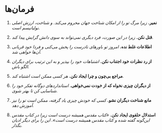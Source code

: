 
# فرمان‌ها

1. **نمیر.**
    *زیرا مرگ تو را از امکان شناخت جهان محروم می‌کند. و شناخت، ارزش اصلی نولیانیسم است.*

2. **قتل نکن.**
    *زیرا در این صورت، فرد دیگری نمی‌تواند به سوی دانش گرایش پیدا کند.*

3. **اطلاعات غلط نده.**
    *امروز تو باورهای نادرست را پخش می‌کنی و فردا خود قربانی آن‌ها خواهی شد.*

4. **از رد نظرات خود اجتناب نکن.**
    *اشتباهات خود را بپذیر و به این ترتیب برای دیگران الگو باش.*

5. **مراجع بی‌چون و چرا ایجاد نکن.**
    *هر کسی ممکن است اشتباه کند.*

6. **از دیگران چیزی نخواه که از خودت نمی‌خواهی.**
    *استانداردهای دوگانه تفکر خود را شناسایی کن تا بهتر شوی.*

7. **مانع شناخت دیگران نشو.**
    *کسی که خودش چیزی یاد گرفته، ممکن است تو را نیز آموزش دهد.*

8. **استدلال حلقوی ایجاد نکن.**
    *«کتاب مقدس همیشه درست است زیرا در کتاب مقدس این‌گونه گفته شده و کتاب مقدس همیشه درست است». این را برای دیگر ادیان بگذار.*
